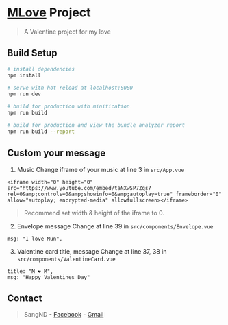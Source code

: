 # [MLove](https://dacsang97.github.io/mlove/#/) Project

> A Valentine project for my love

## Build Setup

```bash
# install dependencies
npm install

# serve with hot reload at localhost:8080
npm run dev

# build for production with minification
npm run build

# build for production and view the bundle analyzer report
npm run build --report
```

## Custom your message

1. Music
   Change iframe of your music at line 3 in `src/App.vue`

```
<iframe width="0" height="0" src="https://www.youtube.com/embed/taNXwSP7Zqs?rel=0&amp;controls=0&amp;showinfo=0&amp;autoplay=true" frameborder="0" allow="autoplay; encrypted-media" allowfullscreen></iframe>
```

> Recommend set width & height of the iframe to 0.

2. Envelope message
   Change at line 39 in `src/components/Envelope.vue`

```
msg: "I love Mun",
```

3. Valentine card title, message
   Change at line 37, 38 in `src/components/ValentineCard.vue`

```
title: "M ❤ M",
msg: "Happy Valentines Day"
```

## Contact

> SangND - [Facebook](https://www.facebook.com/dacsang97) - [Gmail](mailto:dacsang97@gmail.com)
